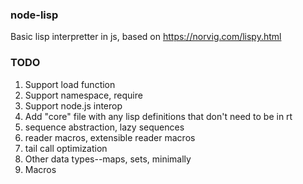 ### node-lisp

Basic lisp interpretter in js, based on https://norvig.com/lispy.html

### TODO

1. Support load function
2. Support namespace, require
3. Support node.js interop
4. Add "core" file with any lisp definitions that don't need to be in rt
5. sequence abstraction, lazy sequences
6. reader macros, extensible reader macros
7. tail call optimization
8. Other data types--maps, sets, minimally
9. Macros
